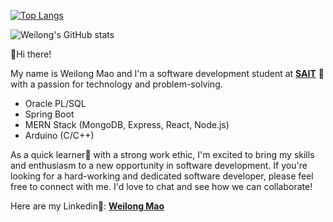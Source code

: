 [![Top Langs](https://github-readme-stats.vercel.app/api/top-langs/?username=waylonmao&layout=compact)](https://github.com/waylonmao)

![Weilong's GitHub stats](https://github-readme-stats.vercel.app/api?username=waylonmao&count_private=true&show_icons=true)

👋Hi there!

My name is Weilong Mao and I'm a software development student at **[SAIT](https://www.sait.ca/)** 🏫 with a passion for technology and problem-solving.

- Oracle PL/SQL
- Spring Boot
- MERN Stack (MongoDB, Express, React, Node.js)
- Arduino (C/C++)

As a quick learner🚀 with a strong work ethic, I'm excited to bring my skills and enthusiasm to a new opportunity in software development. If you're looking for a hard-working and dedicated software developer, please feel free to connect with me. I'd love to chat and see how we can collaborate!

Here are my Linkedin💼: **[Weilong Mao](https://www.linkedin.com/in/weilong-mao/)**
